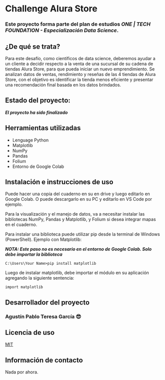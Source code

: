 # Challenge Alura Store 

### Este proyecto forma parte del plan de estudios ***ONE | TECH FOUNDATION - Especialización Data Science***.

## ¿De qué se trata?
 Para este desafío, como científicos de data science, deberemos ayudar a un cliente a decidir respecto a la venta de una sucursal de su cadena de tiendas Alura Store, para que pueda iniciar un nuevo emprendimiento. Se analizan datos de ventas, rendimiento y reseñas de las 4 tiendas de Alura Store, con el objetivo es identificar la tienda menos eficiente y presentar una recomendación final basada en los datos brindados.

## Estado del proyecto: 
***El proyecto ha sido finalizado***

## Herramientas utilizadas
- Lenguage Python
- Matplotlib
- NumPy
- Pandas
- Folium
- Entorno de Google Colab

## Instalación e instrucciones de uso
Puede hacer una copia del cuaderno en su en drive y luego editarlo en Google Colab. O puede descargarlo en su PC y editarlo en VS Code por ejemplo.

Para la visualización y el manejo de datos, va a necesitar instalar las bibliotecas NumPy, Pandas y Matplotlib, y Folium si desea integrar mapas en el cuaderno.

Para instalar una biblioteca puede utilizar pip desde la terminal de Windows (PowerShell). Ejemplo con Matplotlib:

***NOTA: Este paso no es necesario en el entorno de Google Colab. Solo debe importar la biblioteca***

```
C:\Users\Your Name>pip install matplotlib
```


Luego de instalar matplotlib, debe importar el módulo en su aplicación agregando la siguiente sentencia:

```
import matplotlib
```

## Desarrollador del proyecto
### Agustín Pablo Teresa García 😎


## Licencia de uso

[MIT](https://choosealicense.com/licenses/mit/)

## Información de contacto
Nada por ahora.